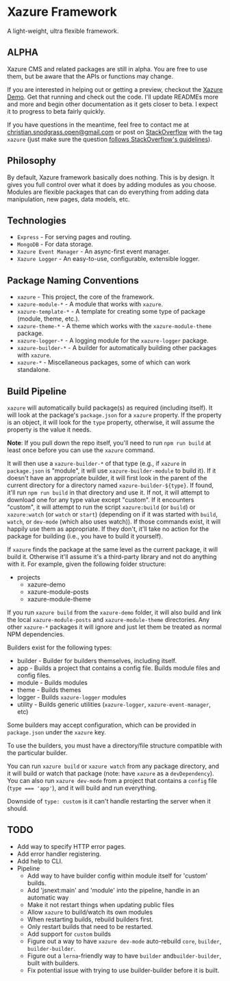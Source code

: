 # Xazure Framework

A light-weight, ultra flexible framework.

## ALPHA

Xazure CMS and related packages are still in alpha. You are free to use them,
but be aware that the APIs or functions may change.

If you are interested in helping out or getting a preview, checkout the
[Xazure Demo](https://github.com/samanime/xazure-demo). Get that running
and check out the code. I'll update READMEs more and more and begin other
documentation as it gets closer to beta. I expect it to progress to beta fairly quickly.

If you have questions in the meantime, feel free to contact me at [christian.snodgrass.open@gmail.com](mailto:christian.snodgrass.open@gmail.com)
or post on [StackOverflow](https://stackoverflow.com) with the tag `xazure` (just make sure the question 
[follows StackOverflow's guidelines](https://stackoverflow.com/help/how-to-ask)). 

## Philosophy

By default, Xazure framework basically does nothing. This is by design. It gives you full
control over what it does by adding modules as you choose. Modules are flexible packages
that can do everything from adding data manipulation, new pages, data models, etc.

## Technologies

  - `Express` - For serving pages and routing.
  - `MongoDB` - For data storage.
  - `Xazure Event Manager` - An async-first event manager.
  - `Xazure Logger` - An easy-to-use, configurable, extensible logger.
  
## Package Naming Conventions

  - `xazure` - This project, the core of the framework.
  - `xazure-module-*` - A module that works with `xazure`.
  - `xazure-template-*` - A template for creating some type of package (module, theme, etc.).
  - `xazure-theme-*` - A theme which works with the `xazure-module-theme` package.
  - `xazure-logger-*` - A logging module for the `xazure-logger` package.
  - `xazure-builder-*` - A builder for automatically building other packages with `xazure`.
  - `xazure-*` - Miscellaneous packages, some of which can work standalone.
  
## Build Pipeline

`xazure` will automatically build package(s) as required (including itself). 
It will look at the package's `package.json` for a `xazure` property. If the property is an object, 
it will look for the `type` property, otherwise, it will assume the property is the value it needs.

**Note**: If you pull down the repo itself, you'll need to run `npm run build` at least once before
you can use the `xazure` command.

It will then use a `xazure-builder-*` of that type (e.g., if `xazure` in `package.json` is "module", it
will use `xazure-builder-module` to build it). If it doesn't have an appropriate builder, it will first
look in the parent of the current directory for a directory named `xazure-builder-${type}`. If found,
it'll run `npm run build` in that directory and use it. If not, it will attempt to download one for any type value 
except "custom". If it encounters "custom", it will attempt to run the script `xazure:build` (or `build`) or `xazure:watch` (or `watch` or `start`) (depending on if it was started with
`build`, `watch`, or `dev-mode` (which also uses watch)). If those commands exist, it will happily
use them as appropriate. If they don't, it'll take no action for the package for building (i.e., you
have to build it yourself).

If `xazure` finds the package at the same level as the current package, it will build it. Otherwise
it'll assume it's a third-party library and not do anything with it. For example, given the following folder
structure:

  - projects
    - xazure-demo
    - xazure-module-posts
    - xazure-module-theme
    
If you run `xazure build` from the `xazure-demo` folder, it will also build and link the local
`xazure-module-posts` and `xazure-module-theme` directories. Any other `xazure-*` packages it will
ignore and just let them be treated as normal NPM dependencies.

Builders exist for the following types:

  - builder - Builder for builders themselves, including itself.
  - app - Builds a project that contains a config file. Builds module files and config files.
  - module - Builds modules
  - theme - Builds themes
  - logger - Builds `xazure-logger` modules
  - utility  - Builds generic utilities (`xazure-logger`, `xazure-event-manager`, etc)
  
Some builders may accept configuration, which can be provided in `package.json` under the `xazure` key.

To use the builders, you must have a directory/file structure compatible with the particular builder.

You can run `xazure build` or `xazure watch` from any package directory, and it will build or watch
that package (note: have `xazure` as a `devDependency`). You can also run `xazure dev-mode` from a
project that contains a `config` file (`type === 'app'`), and it will build and run everything.

Downside of `type: custom` is it can't handle restarting the server when it should.
  
## TODO

  - Add way to specify HTTP error pages.
  - Add error handler registering.
  - Add help to CLI.
  - Pipeline
    - Add way to have builder config within module itself for 'custom' builds.
    - Add 'jsnext:main' and 'module' into the pipeline, handle in an automatic way
    - Make it not restart things when updating public files
    - Allow `xazure` to build/watch its own modules
    - When restarting builds, rebuild builders first.
    - Only restart builds that need to be restarted.
    - Add support for `custom` builds
    - Figure out a way to have `xazure dev-mode` auto-rebuild `core`, `builder`, `builder-builder`.
    - Figure out a `lerna`-friendly way to have `builder` and`builder-builder`, built with builders.
    - Fix potential issue with trying to use builder-builder before it is built.